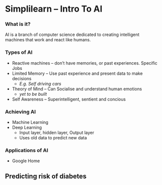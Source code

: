# Simplilearn – Intro To AI

### What is it?
AI is a branch of computer science dedicated to creating intelligent machines that work and react like humans.

### Types of AI
-	Reactive machines – don’t have memories, or past experiences. Specific Jobs
-	Limited Memory – Use past experience and present data to make decisions 
	- _E.g. Self driving cars_
-	Theory of Mind – Can Socialise and understand human emotions
    - _yet to be built_
-	Self Awareness – Superintelligent, sentient and concious

### Achieving AI
-	Machine Learning
-	Deep Learning
	-	Input layer, hidden layer, Output layer
	-	Uses old data to predict new data

### Applications of AI
-	Google Home

## Predicting risk of diabetes

